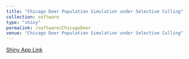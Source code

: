 ```yaml
---
title: "Chicago Deer Population Simulation under Selective Culling"
collection: software
type: "shiny"
permalink: /software/ChicagoDeer
venue: "Chicago Deer Population Simulation under Selective Culling"
---
```


[Shiny App Link](https://yunyishen.shinyapps.io/chicago_scheme/)
